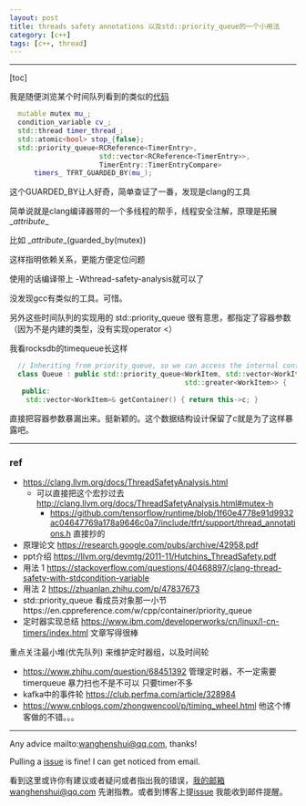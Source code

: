 ```yaml
---
layout: post
title: threads safety annotations 以及std::priority_queue的一个小用法
category: [c++]
tags: [c++, thread]
---
```

  

---

[toc]

我是随便浏览某个时间队列看到的类似的[代码](https://github.com/tensorflow/runtime/blob/a3a14da5f6615382785bf091564d04671a8c5221/include/tfrt/host_context/timer_queue.h)

```c++
  mutable mutex mu_;
  condition_variable cv_;
  std::thread timer_thread_;
  std::atomic<bool> stop_{false};
  std::priority_queue<RCReference<TimerEntry>,
                      std::vector<RCReference<TimerEntry>>,
                      TimerEntry::TimerEntryCompare>
      timers_ TFRT_GUARDED_BY(mu_);
```

这个GUARDED_BY让人好奇，简单查证了一番，发现是clang的工具

简单说就是clang编译器带的一个多线程的帮手，线程安全注解，原理是拓展  \__attribute__ 

比如  \__attribute__(guarded_by(mutex))

这样指明依赖关系，更能方便定位问题

使用的话编译带上 -Wthread-safety-analysis就可以了

没发现gcc有类似的工具。可惜。



另外这些时间队列的实现用的 std::priority_queue 很有意思，都指定了容器参数（因为不是内建的类型，没有实现operator <）

我看rocksdb的timequeue长这样

```c++
  // Inheriting from priority_queue, so we can access the internal container
  class Queue : public std::priority_queue<WorkItem, std::vector<WorkItem>,
                                           std::greater<WorkItem>> {
   public:
    std::vector<WorkItem>& getContainer() { return this->c; }
```

直接把容器参数暴漏出来。挺新颖的。这个数据结构设计保留了c就是为了这样暴露吧。

---

### ref

- https://clang.llvm.org/docs/ThreadSafetyAnalysis.html
  - 可以直接把这个宏抄过去 http://clang.llvm.org/docs/ThreadSafetyAnalysis.html#mutex-h
    - https://github.com/tensorflow/runtime/blob/1f60e4778e91d9932ac04647769a178a9646c0a7/include/tfrt/support/thread_annotations.h 直接抄的
- 原理论文 https://research.google.com/pubs/archive/42958.pdf
- ppt介绍 https://llvm.org/devmtg/2011-11/Hutchins_ThreadSafety.pdf
- 用法 1 https://stackoverflow.com/questions/40468897/clang-thread-safety-with-stdcondition-variable
- 用法 2 https://zhuanlan.zhihu.com/p/47837673
- std::priority_queue 看成员对象那一小节https://en.cppreference.com/w/cpp/container/priority_queue
- 定时器实现总结 https://www.ibm.com/developerworks/cn/linux/l-cn-timers/index.html 文章写得很棒

重点关注最小堆(优先队列) 来维护定时器组，以及时间轮 

- https://www.zhihu.com/question/68451392 管理定时器，不一定需要timerqueue 暴力扫也不是不可以 只要timer不多
- kafka中的事件轮 https://club.perfma.com/article/328984
- https://www.cnblogs.com/zhongwencool/p/timing_wheel.html 他这个博客做的不错。。。



---

Any advice mailto:wanghenshui@qq.com, thanks! 

Pulling a [issue](https://github.com/wanghenshui/wanghenshui.github.io/issues/new) is fine! I can get noticed from email.

看到这里或许你有建议或者疑问或者指出我的错误，我的邮箱wanghenshui@qq.com 先谢指教。或者到博客上提[issue](https://github.com/wanghenshui/wanghenshui.github.io/issues/new) 我能收到邮件提醒。
